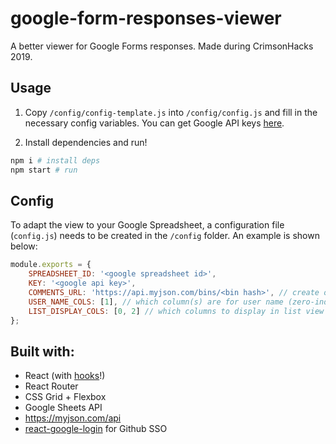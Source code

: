 # google-form-responses-viewer

A better viewer for Google Forms responses.
Made during CrimsonHacks 2019.

Usage
---

1. Copy `/config/config-template.js` into `/config/config.js` and fill in the necessary config variables. You can get Google API keys [here](https://developers.google.com/sheets/api/guides/authorizing#APIKey).

2. Install dependencies and run!
```bash
npm i # install deps
npm start # run
```

Config
---
To adapt the view to your Google Spreadsheet, a configuration file (`config.js`) needs to be created in the `/config` folder. An example is shown below:

```js
module.exports = {
    SPREADSHEET_ID: '<google spreadsheet id>',
    KEY: '<google api key>',
    COMMENTS_URL: 'https://api.myjson.com/bins/<bin hash>', // create one from http://myjson.com/ 
    USER_NAME_COLS: [1], // which column(s) are for user name (zero-indexed) - will be combined into a string
    LIST_DISPLAY_COLS: [0, 2] // which columns to display in list view
};
```

Built with:
---

- React (with [hooks](https://reactjs.org/docs/hooks-intro.html)!)
- React Router
- CSS Grid + Flexbox
- Google Sheets API
- https://myjson.com/api
- [react-google-login](https://github.com/anthonyjgrove/react-google-login) for Github SSO

